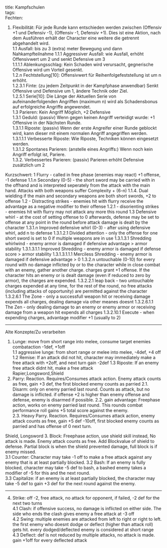 title: Kampfschulen  
tags:   
Fechten:  
1. Flexibilität: Für jede Runde kann entschieden werden zwischen (Offensiv +1 und Defensiv -1), (Offensiv -1, Defensiv +1). Dies ist eine Aktion, nach dem Ausführen erhält der Character eine weitere die getrennt abgehandelt wird.  
1.1 Ausfall: bis zu 3 (extra) meter Bewegung und dann Nahkampfteilnahme
1.1.1 Aggressiver Ausfall: wie Ausfall, erhöht Offensivwert um 2 und senkt Defensive um 3  
1.1.1.1 Ablenkungsschlag: Kein Schaden wird verursacht, gegnerische Offensive wird um Vorteil gesenkt.   
1.2.n Fechtstellung[10]: Offensivwert für Reihenfolgefeststellung ist um n erhöht.  
1.2.3.1 Finte: (zu jedem Zeitpunkt in der Kampfphase anwendbar) Senkt Offensive und Defensive um 1, ändere Technik oder Ziel.  
1.2.5.1 Serie[10]: Die Länge der Aktuellen Serie von aufeinanderfolgenden Angriffen (maximum n) wird als Schadensbonus auf erfolgreiche Angriffe angewendet.  
1.3 Parieren: Kein Angriff Möglich, +2 Defensive  
1.3.1 Geduld: (passiv) Wenn gegen keinen Angriff verteidigt wurde: +1 Offensive in der Nächsten Runde.  
1.3.1.1 Riposte: (passiv) Wenn der erste Angreifer einer Runde geblockt wird, kann dieser mit einem normalen Angriff angegriffen werden.   
1.3.1.1.1 Verbesserte Riposte: Wie Riposte, Techniken können eingesetzt werden.  
1.3.1.2 Spontanes Parieren: (anstelle eines Angriffs:) Wenn noch kein Angriff erfolgt ist, Pariere.  
1.3.2. Verbessertes Parieren: (passiv) Parieren erhöht Defensive zusätzlich um 2  

Kurzschwert:
1 Flurry - called in free phase (enemies may react) +1 offense, -1 defense
1.1.n Secondary (0-5) - the short sword may be carried with in the offhand and is interpreted seperately from the attack with the main hand. Attacks with both weapons suffer Complexity + (6-n)
1.1.4. Dual wielding if the main and secondary weapons are both short swords, +2 to offense
1.2 - Distracting strikes - enemies hit with flurry receive the advantage as a negative modifier to their offense
1.2.1 - disorienting strikes - enemies hit with flurry may not attack any more this round
1.3 Defensive whirl - at the cost of setting offense to 0 afterwards, defense may be set to offense at any point in the round before attack damage is dealt by the character
1.3.1.n Improved defensive whirl (0-3) - after using defensive whirl, add n to defense
1.3.1.2.1 Divided attention - only the offense for one short sword is set to 0 if multiple weapons are in use
1.3.1.3.1 Shredding whirlwind - enemy armor is damaged if defensive advantage > armor stability
1.3.1.3.1.1 Improved Shredding - enemy armor is damaged if defense score > armor stability
1.3.1.3.1.1.1 Merciless Shredding - enemy armor is damaged if defensive advantage > 0
1.3.2.n untouchable (0-10) for every round with no damage inflicted by or to the character while in close combat with an enemy, gather another charge. charges grant +1 offense. If the character hits an enemy or is dealt damage (even if reduced to zero by armor), the charges are expended.
1.3.2.2.1 leap back - two untouchable charges expended at any time, for the rest of the round, no free attacks (including attacks of opportunity) are permitted against the character
1.3.2.6.1 The Zone - only a successfull weapon hit or receiving damage expends all charges, dealing damage via other meanes doesnt
1.3.2.6.1.1 The Zen - only dealing damage to an enemy or enemy armor or receiving damage from a weapon hit expends all charges
1.3.2.10.1 Execute - when expending charges, advantage modifier +1 (usually to 2)


___
Alte Konzepte/Zu verarbeiten  

1. Lunge:  move from short range into melee, consume target enemies combataction -1def, +1off  
     1.1 aggressive lunge: from short range or melee into melee, -4def, +4 off  
     1.2 Remise: If an attack did not hit, character may immediately make a free attack with +2off, and next turn gain -2def 
     1.3 Riposte: If an enemy free attack didnt hit, make a free attack  
Rapier,Longsword,Shield
2. Parry: Reaction. Requires/Consumes attack action. Enemy attack counts as free, gain +3 def, the first blocked enemy counts as parried
     2.1. Disarm: only on enemy parried last round. Counts as attack, but no damage is inflicted. if offense +2 is higher than enemy offense and defense, enemy is disarmed if possible.
     2.2. gain advantage: Freephase action, works on enemy parried last round. This rounds combat performance roll gains +5 total score against the enemy.  
     2.3. Heavy Parry. Reaction. Requires/Consumes attack action, enemy attack counts as free, gain +5 def -10off, first blocked enemy counts as parried and has offense of 0 next turn.  

Shield, Longsword
3. Block: Freephase action, use shield skill instead, No attack is made. Enemy attack counts as free. Add Blockvalue of shield to defense. Partial block is when the shield prevented damage, full block is if enemy missed.   
     3.1 Counter: Character may take -1 off to make a free attack against any enemy that is at least partially blocked.
     3.2 Bash: If an enemy is fully blocked, character may take -5 def to bash, a bashed enemy takes a modifier of -5 for this and the next round.  
     3.3 Capitalize: if an enemy is at least partially blocked, the character may take -5 def to gain +3 def for the next round against the enemy.

  ___
4. Strike: off -2, free attack, no attack for opponent, if failed, -2 def for the next two turns  
     4.1 Clash: if offensive success, no damage is inflicted on either side. The side who ends the clash gives enemy a free attack at -3 off  
     4.2 Swing: multiple enemies are attacked from left to right or right to left. the first enemy who doesnt dodge or deflect (higher than attack roll) gets hit. every dodged/deflected enemy is considered at short range  
     4.3 Deflect: def is not reduced by multiple attacks, no attack is made. gain +1off for every deflected attack  
